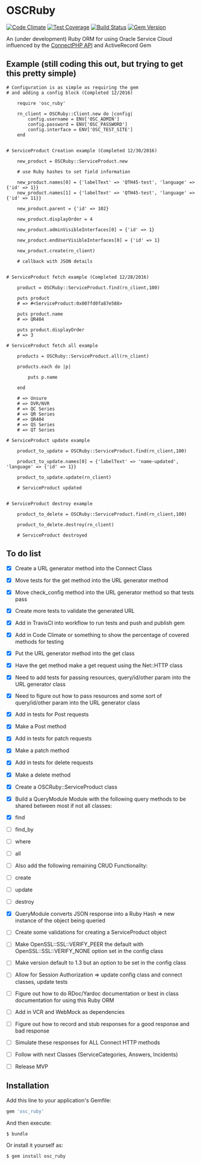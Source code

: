 # OSCRuby

[![Code Climate](https://codeclimate.com/github/rajangdavis/osc_ruby/badges/gpa.svg)](https://codeclimate.com/github/rajangdavis/osc_ruby) [![Test Coverage](https://codeclimate.com/github/rajangdavis/osc_ruby/badges/coverage.svg)](https://codeclimate.com/github/rajangdavis/osc_ruby/coverage) [![Build Status](https://travis-ci.org/rajangdavis/osc_ruby.svg?branch=master)](https://travis-ci.org/rajangdavis/osc_ruby) [![Gem Version](https://badge.fury.io/rb/osc_ruby.svg)](https://badge.fury.io/rb/osc_ruby)

An (under development) Ruby ORM for using Oracle Service Cloud influenced by the [ConnectPHP API](http://documentation.custhelp.com/euf/assets/devdocs/november2016/Connect_PHP/Default.htm) and ActiveRecord Gem

## Example (still coding this out, but trying to get this pretty simple)

	# Configuration is as simple as requiring the gem
	# and adding a config block (Completed 12/2016)

		require 'osc_ruby'

		rn_client = OSCRuby::Client.new do |config|
			config.username = ENV['OSC_ADMIN']
			config.password = ENV['OSC_PASSWORD']
			config.interface = ENV['OSC_TEST_SITE']
		end


	# ServiceProduct Creation example (Completed 12/30/2016)

		new_product = OSCRuby::ServiceProduct.new

		# use Ruby hashes to set field information

		new_product.names[0] = {'labelText' => 'QTH45-test', 'language' => {'id' => 1}}
		new_product.names[1] = {'labelText' => 'QTH45-test', 'language' => {'id' => 11}}

		new_product.parent = {'id' => 102}

		new_product.displayOrder = 4

		new_product.adminVisibleInterfaces[0] = {'id' => 1}

		new_product.endUserVisibleInterfaces[0] = {'id' => 1}

		new_product.create(rn_client)

		# callback with JSON details


	# ServiceProduct fetch example (Completed 12/28/2016)

		product = OSCRuby::ServiceProduct.find(rn_client,100)

		puts product
		# => #<ServiceProduct:0x007fd0fa87e588>

		puts product.name
		# => QR404

		puts product.displayOrder
		# => 3

	# ServiceProduct fetch all example

		products = OSCRuby::ServiceProduct.all(rn_client)

		products.each do |p|

			puts p.name

		end

		# => Unsure
		# => DVR/NVR
		# => QC Series
		# => QR Series
		# => QR404
		# => QS Series
		# => QT Series

	# ServiceProduct update example

		product_to_update = OSCRuby::ServiceProduct.find(rn_client,100)

		product_to_update.names[0] = {'labelText' => 'name-updated', 'language' => {'id' => 1}}

		product_to_update.update(rn_client)

		# ServiceProduct updated


	# ServiceProduct destroy example

		product_to_delete = OSCRuby::ServiceProduct.find(rn_client,100)

		product_to_delete.destroy(rn_client)

		# ServiceProduct destroyed

## To do list

- [x] Create a URL generator method into the Connect Class

- [x] Move tests for the get method into the URL generator method

- [x] Move check_config method into the URL generator method so that tests pass

- [x] Create more tests to validate the generated URL

- [x] Add in TravisCI into workflow to run tests and push and publish gem

- [x] Add in Code Climate or something to show the percentage of covered methods for testing

- [x] Put the URL generator method into the get class

- [x] Have the get method make a get request using the Net::HTTP class

- [x] Need to add tests for passing resources, query/id/other param into the URL generator class

- [x] Need to figure out how to pass resources and some sort of query/id/other param into the URL generator class

- [x] Add in tests for Post requests

- [x] Make a Post method

- [x] Add in tests for patch requests

- [x] Make a patch method

- [x] Add in tests for delete requests

- [x] Make a delete method

- [x] Create a OSCRuby::ServiceProduct class

- [x] Build a QueryModule Module with the following query methods to be shared between most if not all classes:
	
- [x] find
	
- [ ] find_by
	
- [ ] where
	
- [ ] all

- [ ] Also add the following remaining CRUD Functionality:

- [ ] create

- [ ] update

- [ ] destroy

- [x] QueryModule converts JSON response into a Ruby Hash => new instance of the object being queried

- [ ] Create some validations for creating a ServiceProduct object

- [ ] Make OpenSSL::SSL::VERIFY_PEER the default with OpenSSL::SSL::VERIFY_NONE option set in the config class 

- [ ] Make version default to 1.3 but an option to be set in the config class

- [ ] Allow for Session Authorization => update config class and connect classes, update tests

- [ ] Figure out how to do RDoc/Yardoc documentation or best in class documentation for using this Ruby ORM

- [ ] Add in VCR and WebMock as dependencies

- [ ] Figure out how to record and stub responses for a good response and bad response

- [ ] Simulate these responses for ALL Connect HTTP methods

- [ ] Follow with next Classes (ServiceCategories, Answers, Incidents)

- [ ] Release MVP

## Installation

Add this line to your application's Gemfile:

```ruby
gem 'osc_ruby'
```

And then execute:

    $ bundle

Or install it yourself as:

    $ gem install osc_ruby